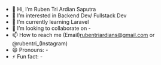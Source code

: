 - 👋 Hi, I’m Ruben Tri Ardian Saputra
- 👀 I’m interested in Backend Dev/ Fullstack Dev
- 🌱 I’m currently learning Laravel
- 💞️ I’m looking to collaborate on - 
- 📫 How to reach me (Email)rubentriardians@gmail.com or @rubentri_(Instagram)
- 😄 Pronouns: -
- ⚡ Fun fact: -

<!---
Ruben Tri Ardian Saputra/rubentri is a ✨ special ✨ repository because its `README.md` (this file) appears on your GitHub profile.
You can click the Preview link to take a look at your changes.
--->
